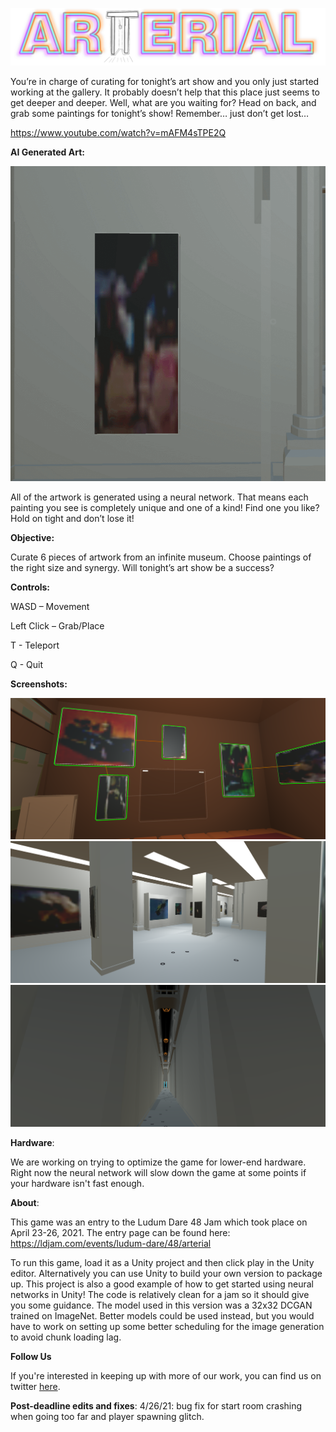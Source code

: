 ![](landing_page_images/cover.png?raw=true)

You’re in charge of curating for tonight’s art show and you only just started working at the gallery. It probably doesn’t help that this place just seems to get deeper and deeper. 
Well, what are you waiting for? Head on back, and grab some paintings for tonight’s show! Remember… just don’t get lost…

https://www.youtube.com/watch?v=mAFM4sTPE2Q


**AI Generated Art:**
 
![](landing_page_images/art.gif?raw=true)

All of the artwork is generated using a neural network. That means each painting you see is completely unique and one of a kind! Find one you like? Hold on tight and don’t lose it! 

**Objective:**

Curate 6 pieces of artwork from an infinite museum. Choose paintings of the right size and synergy. Will tonight’s art show be a success?

**Controls:**

WASD – Movement

Left Click – Grab/Place

T - Teleport

Q - Quit

**Screenshots:**

![](landing_page_images/screen1.png?raw=true)
![](landing_page_images/screen2.png?raw=true)
![](landing_page_images/screen3.png?raw=true)

**Hardware**:

We are working on trying to optimize the game for lower-end hardware. Right now the neural network will slow down the game at some points if your hardware isn't fast enough.

**About**:

This game was an entry to the Ludum Dare 48 Jam which took place on April 23-26, 2021. The entry page can be found here: https://ldjam.com/events/ludum-dare/48/arterial

To run this game, load it as a Unity project and then click play in the Unity editor. Alternatively you can use Unity to build your own version to package up. This project is also a good example of how to get started using neural networks in Unity! The code is relatively clean for a jam so it should give you some guidance. The model used in this version was a 32x32 DCGAN trained on ImageNet. Better models could be used instead, but you would have to work on setting up some better scheduling for the image generation to avoid chunk loading lag.

**Follow Us**

If you're interested in keeping up with more of our work, you can find us on twitter [here](https://twitter.com/VRealitySucks).

**Post-deadline edits and fixes**:
4/26/21: bug fix for start room crashing when going too far and player spawning glitch.
